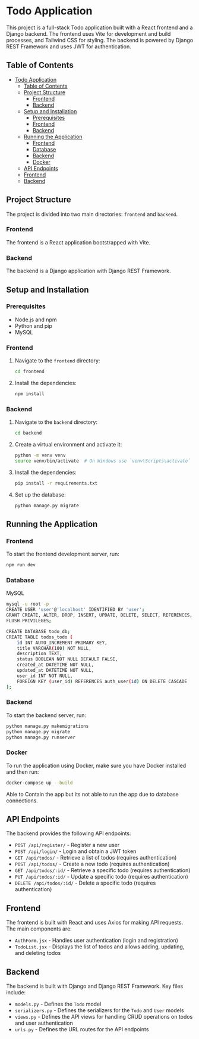 # Todo Application

This project is a full-stack Todo application built with a React frontend and a Django backend. The frontend uses Vite for development and build processes, and Tailwind CSS for styling. The backend is powered by Django REST Framework and uses JWT for authentication.

## Table of Contents

- [Todo Application](#todo-application)
  - [Table of Contents](#table-of-contents)
  - [Project Structure](#project-structure)
    - [Frontend](#frontend)
    - [Backend](#backend)
  - [Setup and Installation](#setup-and-installation)
    - [Prerequisites](#prerequisites)
    - [Frontend](#frontend-1)
    - [Backend](#backend-1)
  - [Running the Application](#running-the-application)
    - [Frontend](#frontend-2)
    - [Database](#database)
    - [Backend](#backend-2)
    - [Docker](#docker)
  - [API Endpoints](#api-endpoints)
  - [Frontend](#frontend-3)
  - [Backend](#backend-3)

## Project Structure

The project is divided into two main directories: `frontend` and `backend`.

### Frontend

The frontend is a React application bootstrapped with Vite.


### Backend

The backend is a Django application with Django REST Framework.


## Setup and Installation

### Prerequisites

- Node.js and npm
- Python and pip
- MySQL

### Frontend

1. Navigate to the `frontend` directory:
    ```sh
    cd frontend
    ```

2. Install the dependencies:
    ```sh
    npm install
    ```

### Backend

1. Navigate to the `backend` directory:
    ```sh
    cd backend
    ```

2. Create a virtual environment and activate it:
    ```sh
    python -m venv venv
    source venv/bin/activate  # On Windows use `venv\Scripts\activate`
    ```

3. Install the dependencies:
    ```sh
    pip install -r requirements.txt
    ```

4. Set up the database:
    ```sh
    python manage.py migrate
    ```

## Running the Application

### Frontend

To start the frontend development server, run:
```sh
npm run dev
```



### Database

MySQL
```sh
mysql -u root -p
CREATE USER 'user'@'localhost' IDENTIFIED BY 'user';
GRANT CREATE, ALTER, DROP, INSERT, UPDATE, DELETE, SELECT, REFERENCES, RELOAD on *.* TO 'user'@'localhost' WITH GRANT OPTION;
FLUSH PRIVILEGES;

CREATE DATABASE todo_db;
CREATE TABLE todos_todo (
    id INT AUTO_INCREMENT PRIMARY KEY,
    title VARCHAR(100) NOT NULL,
    description TEXT,
    status BOOLEAN NOT NULL DEFAULT FALSE,
    created_at DATETIME NOT NULL,
    updated_at DATETIME NOT NULL,
    user_id INT NOT NULL,
    FOREIGN KEY (user_id) REFERENCES auth_user(id) ON DELETE CASCADE
);
```

### Backend

To start the backend server, run:
```sh
python manage.py makemigrations
python manage.py migrate
python manage.py runserver
```


### Docker

To run the application using Docker, make sure you have Docker installed and then run:
```sh
docker-compose up --build
```
Able to Contain the app but its not able to run the app due to database connections.

## API Endpoints

The backend provides the following API endpoints:

- `POST /api/register/` - Register a new user
- `POST /api/login/` - Login and obtain a JWT token
- `GET /api/todos/` - Retrieve a list of todos (requires authentication)
- `POST /api/todos/` - Create a new todo (requires authentication)
- `GET /api/todos/:id/` - Retrieve a specific todo (requires authentication)
- `PUT /api/todos/:id/` - Update a specific todo (requires authentication)
- `DELETE /api/todos/:id/` - Delete a specific todo (requires authentication)

## Frontend

The frontend is built with React and uses Axios for making API requests. The main components are:

- `AuthForm.jsx` - Handles user authentication (login and registration)
- `TodoList.jsx` - Displays the list of todos and allows adding, updating, and deleting todos

## Backend

The backend is built with Django and Django REST Framework. Key files include:

- `models.py` - Defines the `Todo` model
- `serializers.py` - Defines the serializers for the `Todo` and `User` models
- `views.py` - Defines the API views for handling CRUD operations on todos and user authentication
- `urls.py` - Defines the URL routes for the API endpoints